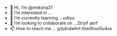 - 👋 Hi, I’m @imiksha21
- 👀 I’m interested in ...
- 🌱 I’m currently learning ...udtyu
- 💞️ I’m looking to collaborate on ...2tryif aerf
- 📫 How to reach me ...
 jytjdcdwhrt  htw5hos5u4sx
<!---
imiksha21/imiksha21 is a ✨ special ✨ repository because its `README.md` (this file) appears on your GitHub profile.
You can click the Preview link to take a look at your changes.
--->
